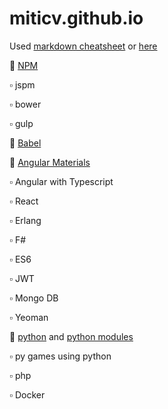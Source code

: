 # miticv.github.io

Used [markdown cheatsheet](https://github.com/adam-p/markdown-here/wiki/Markdown-Cheatsheet)  or [here](https://guides.github.com/features/mastering-markdown/) 





:small_blue_diamond: [NPM](https://github.com/miticv/miticv.github.io/blob/master/npm.md)         

:white_small_square: jspm

:white_small_square: bower

:white_small_square: gulp

:small_blue_diamond: [Babel](https://github.com/miticv/miticv.github.io/blob/master/babel.md)          

:small_orange_diamond: [Angular Materials](https://github.com/miticv/miticv.github.io/blob/master/Angular-Material.md)

:white_small_square: Angular with Typescript

:white_small_square: React

:white_small_square: Erlang

:white_small_square: F#

:white_small_square: ES6

:white_small_square: JWT

:white_small_square: Mongo DB

:white_small_square: Yeoman 

:small_orange_diamond: [python](https://github.com/miticv/miticv.github.io/blob/master/python.md) and [python modules](https://github.com/miticv/miticv.github.io/blob/master/python-module.md)

:white_small_square: py games using python

:white_small_square: php

:white_small_square: Docker






